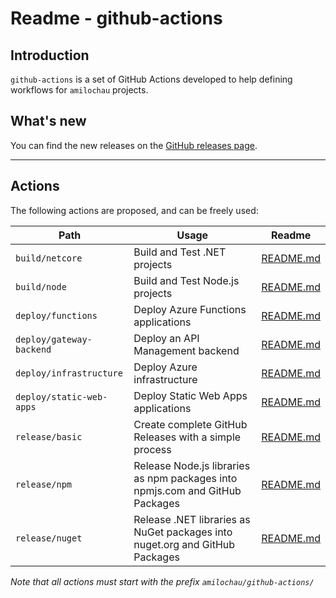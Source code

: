 # Readme - github-actions

## Introduction

`github-actions` is a set of GitHub Actions developed to help defining workflows for `amilochau` projects.

## What's new

You can find the new releases on the [GitHub releases page](https://github.com/amilochau/github-actions/releases).

---

## Actions

The following actions are proposed, and can be freely used:

| Path | Usage | Readme |
| ---- | ----- | ------ |
| `build/netcore` | Build and Test .NET projects | [README.md](./build/netcore/README.md) |
| `build/node` | Build and Test Node.js projects | [README.md](./build/node/README.md) |
| `deploy/functions` | Deploy Azure Functions applications | [README.md](./deploy/functions/README.md) |
| `deploy/gateway-backend` | Deploy an API Management backend | [README.md](./deploy/gateway-backend/README.md) |
| `deploy/infrastructure` | Deploy Azure infrastructure | [README.md](./deploy/infrastructure/README.md) |
| `deploy/static-web-apps` | Deploy Static Web Apps applications | [README.md](./deploy/static-web-apps/README.md) |
| `release/basic` | Create complete GitHub Releases with a simple process | [README.md](./release/basic/README.md) |
| `release/npm` | Release Node.js libraries as npm packages into npmjs.com and GitHub Packages | [README.md](./release/npm/README.md) |
| `release/nuget` | Release .NET libraries as NuGet packages into nuget.org and GitHub Packages | [README.md](./release/nuget/README.md) |

*Note that all actions must start with the prefix `amilochau/github-actions/`*

